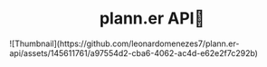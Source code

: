 <h1 align="center">plann.er API📆</h1> 
![Thumbnail](https://github.com/leonardomenezes7/plann.er-api/assets/145611761/a97554d2-cba6-4062-ac4d-e62e2f7c292b)
